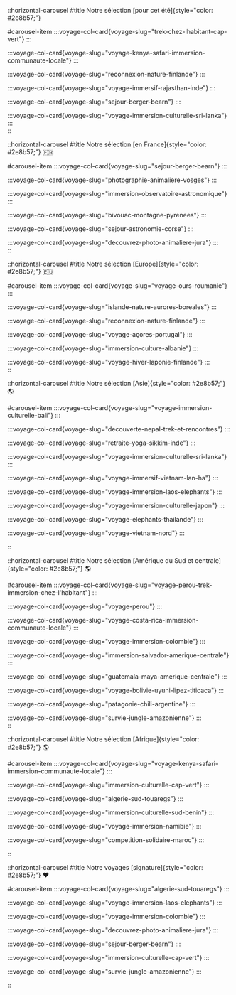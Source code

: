 ::horizontal-carousel
#title
Notre sélection [pour cet été]{style="color: #2e8b57;"}
  
#carousel-item
  :::voyage-col-card{voyage-slug="trek-chez-lhabitant-cap-vert"}
  :::
      
  :::voyage-col-card{voyage-slug="voyage-kenya-safari-immersion-communaute-locale"}
  :::
      
  :::voyage-col-card{voyage-slug="reconnexion-nature-finlande"}
  :::
      
  :::voyage-col-card{voyage-slug="voyage-immersif-rajasthan-inde"}
  :::
      
  :::voyage-col-card{voyage-slug="sejour-berger-bearn"}
  :::

  :::voyage-col-card{voyage-slug="voyage-immersion-culturelle-sri-lanka"}
  :::    
:: 

::horizontal-carousel
#title
Notre sélection [en France]{style="color: #2e8b57;"} 🇫🇷
  
#carousel-item
  :::voyage-col-card{voyage-slug="sejour-berger-bearn"}
  :::
      
  :::voyage-col-card{voyage-slug="photographie-animaliere-vosges"}
  :::
      
  :::voyage-col-card{voyage-slug="immersion-observatoire-astronomique"}
  :::
      
  :::voyage-col-card{voyage-slug="bivouac-montagne-pyrenees"}
  :::
      
  :::voyage-col-card{voyage-slug="sejour-astronomie-corse"}
  :::

  :::voyage-col-card{voyage-slug="decouvrez-photo-animaliere-jura"}
  :::    
:: 

::horizontal-carousel
#title
Notre sélection [Europe]{style="color: #2e8b57;"} 🇪🇺
  
#carousel-item
  :::voyage-col-card{voyage-slug="voyage-ours-roumanie"}
  :::
      
  :::voyage-col-card{voyage-slug="islande-nature-aurores-boreales"}
  :::
      
  :::voyage-col-card{voyage-slug="reconnexion-nature-finlande"}
  :::
      
  :::voyage-col-card{voyage-slug="voyage-açores-portugal"}
  :::
      
  :::voyage-col-card{voyage-slug="immersion-culture-albanie"}
  :::

  :::voyage-col-card{voyage-slug="voyage-hiver-laponie-finlande"}
  :::      
:: 

::horizontal-carousel
#title
Notre sélection [Asie]{style="color: #2e8b57;"} 🌎
  
#carousel-item
  :::voyage-col-card{voyage-slug="voyage-immersion-culturelle-bali"}
  :::

  :::voyage-col-card{voyage-slug="decouverte-nepal-trek-et-rencontres"}
  :::    

  :::voyage-col-card{voyage-slug="retraite-yoga-sikkim-inde"}
  :::

  :::voyage-col-card{voyage-slug="voyage-immersion-culturelle-sri-lanka"}
  :::
      
  :::voyage-col-card{voyage-slug="voyage-immersif-vietnam-lan-ha"}
  :::
      
  :::voyage-col-card{voyage-slug="voyage-immersion-laos-elephants"}
  :::

  :::voyage-col-card{voyage-slug="voyage-immersion-culturelle-japon"}
  :::
      
  :::voyage-col-card{voyage-slug="voyage-elephants-thailande"}
  :::
      
  :::voyage-col-card{voyage-slug="voyage-vietnam-nord"}
  :::  
      
:: 

::horizontal-carousel
#title
Notre sélection [Amérique du Sud et centrale]{style="color: #2e8b57;"} 🌎
  
#carousel-item
  :::voyage-col-card{voyage-slug="voyage-perou-trek-immersion-chez-l'habitant"}
  :::

  :::voyage-col-card{voyage-slug="voyage-perou"}
  :::
            
  :::voyage-col-card{voyage-slug="voyage-costa-rica-immersion-communaute-locale"}
  :::

  :::voyage-col-card{voyage-slug="voyage-immersion-colombie"}
  :::
      
  :::voyage-col-card{voyage-slug="immersion-salvador-amerique-centrale"}
  :::

  :::voyage-col-card{voyage-slug="guatemala-maya-amerique-centrale"}
  :::      
      
  :::voyage-col-card{voyage-slug="voyage-bolivie-uyuni-lipez-titicaca"}
  :::   

  :::voyage-col-card{voyage-slug="patagonie-chili-argentine"}
  :::   

  :::voyage-col-card{voyage-slug="survie-jungle-amazonienne"}
  :::   
:: 

::horizontal-carousel
#title
Notre sélection [Afrique]{style="color: #2e8b57;"} 🌎
  
#carousel-item
  :::voyage-col-card{voyage-slug="voyage-kenya-safari-immersion-communaute-locale"}
  :::
      
  :::voyage-col-card{voyage-slug="immersion-culturelle-cap-vert"}
  :::
      
  :::voyage-col-card{voyage-slug="algerie-sud-touaregs"}
  :::
      
  :::voyage-col-card{voyage-slug="immersion-culturelle-sud-benin"}
  :::
      
  :::voyage-col-card{voyage-slug="voyage-immersion-namibie"}
  :::
      
  :::voyage-col-card{voyage-slug="competition-solidaire-maroc"}
  :::
      
:: 

::horizontal-carousel
#title
Notre voyages [signature]{style="color: #2e8b57;"} ❤️
  
#carousel-item
  :::voyage-col-card{voyage-slug="algerie-sud-touaregs"}
  :::

  :::voyage-col-card{voyage-slug="voyage-immersion-laos-elephants"}
  :::

  :::voyage-col-card{voyage-slug="voyage-immersion-colombie"}
  :::

  :::voyage-col-card{voyage-slug="decouvrez-photo-animaliere-jura"}
  :::

  :::voyage-col-card{voyage-slug="sejour-berger-bearn"}
  :::
  
  :::voyage-col-card{voyage-slug="immersion-culturelle-cap-vert"}
  :::
      
  :::voyage-col-card{voyage-slug="survie-jungle-amazonienne"}
  :::   
      
:: 


